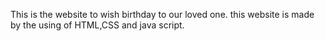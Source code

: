 This is the website to wish birthday to our loved one. this website is made by the using of HTML,CSS and java script.
